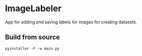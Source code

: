 # ImageLabeler

App for adding and saving labels for images for creating datasets.

## Build from source

```
pyinstaller -F -w main.py
```
